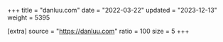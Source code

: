 +++
title = "danluu.com"
date = "2022-03-22"
updated = "2023-12-13"
weight = 5395

[extra]
source = "https://danluu.com"
ratio = 100
size = 5
+++
